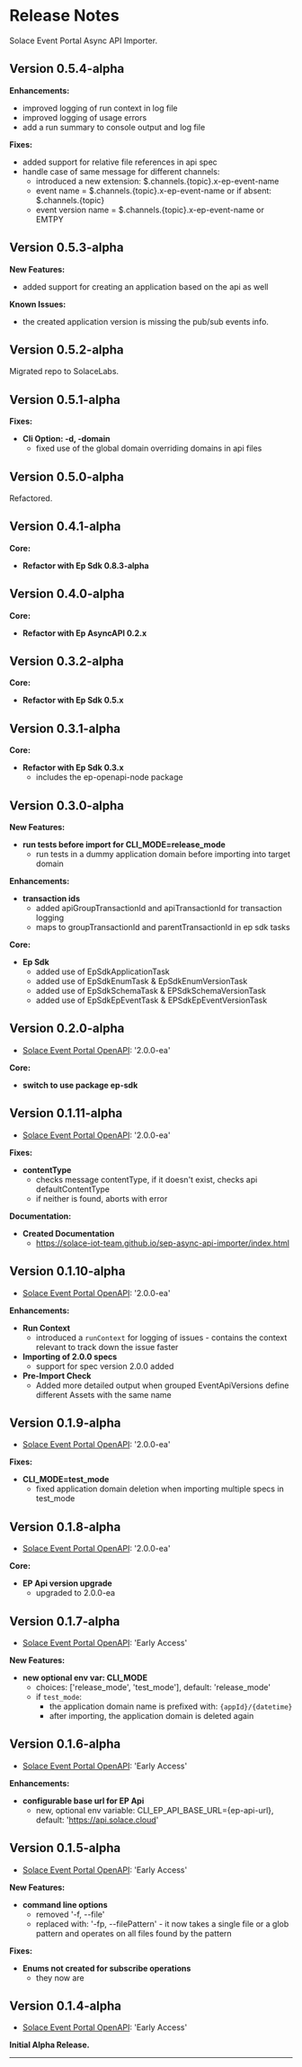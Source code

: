 # Release Notes

Solace Event Portal Async API Importer.

## Version 0.5.4-alpha

**Enhancements:**
- improved logging of run context in log file
- improved logging of usage errors
- add a run summary to console output and log file

**Fixes:**
- added support for relative file references in api spec
- handle case of same message for different channels:
  - introduced a new extension: $.channels.{topic}.x-ep-event-name
  - event name = $.channels.{topic}.x-ep-event-name or if absent: $.channels.{topic}
  - event version name = $.channels.{topic}.x-ep-event-name or EMTPY


## Version 0.5.3-alpha

**New Features:**
- added support for creating an application based on the api as well

**Known Issues:**
- the created application version is missing the pub/sub events info.

## Version 0.5.2-alpha

Migrated repo to SolaceLabs.

## Version 0.5.1-alpha

**Fixes:**
- **Cli Option: -d, -domain**
  - fixed use of the global domain overriding domains in api files

## Version 0.5.0-alpha

Refactored.

## Version 0.4.1-alpha

**Core:**
- **Refactor with Ep Sdk 0.8.3-alpha**

## Version 0.4.0-alpha

**Core:**
- **Refactor with Ep AsyncAPI 0.2.x**

## Version 0.3.2-alpha

**Core:**
- **Refactor with Ep Sdk 0.5.x**

## Version 0.3.1-alpha

**Core:**
- **Refactor with Ep Sdk 0.3.x**
  - includes the ep-openapi-node package


## Version 0.3.0-alpha

**New Features:**
- **run tests before import for CLI_MODE=release_mode**
  - run tests in a dummy application domain before importing into target domain

**Enhancements:**
- **transaction ids**
  - added apiGroupTransactionId and apiTransactionId for transaction logging
  - maps to groupTransactionId and parentTransactionId in ep sdk tasks

**Core:**
- **Ep Sdk**
  - added use of EpSdkApplicationTask
  - added use of EpSdkEnumTask & EpSdkEnumVersionTask
  - added use of EpSdkSchemaTask & EPSdkSchemaVersionTask
  - added use of EpSdkEpEventTask & EPSdkEpEventVersionTask


## Version 0.2.0-alpha
  * [Solace Event Portal OpenAPI](https://github.com/solace-iot-team/sep-async-api-importer/blob/main/resources/sep-openapi-spec.2.0.0-ea.json): '2.0.0-ea'

**Core:**
- **switch to use package ep-sdk**

## Version 0.1.11-alpha
  * [Solace Event Portal OpenAPI](https://github.com/solace-iot-team/sep-async-api-importer/blob/main/resources/sep-openapi-spec.2.0.0-ea.json): '2.0.0-ea'

**Fixes:**
- **contentType**
  - checks message contentType, if it doesn't exist, checks api defaultContentType
  - if neither is found, aborts with error

**Documentation:**
- **Created Documentation**
  - https://solace-iot-team.github.io/sep-async-api-importer/index.html


## Version 0.1.10-alpha
  * [Solace Event Portal OpenAPI](https://github.com/solace-iot-team/sep-async-api-importer/blob/main/resources/sep-openapi-spec.2.0.0-ea.json): '2.0.0-ea'

**Enhancements:**
- **Run Context**
  - introduced a `runContext` for logging of issues - contains the context relevant to track down the issue faster
- **Importing of 2.0.0 specs**
  - support for spec version 2.0.0 added
- **Pre-Import Check**
  - Added more detailed output when grouped EventApiVersions define different Assets with the same name


## Version 0.1.9-alpha
  * [Solace Event Portal OpenAPI](https://github.com/solace-iot-team/sep-async-api-importer/blob/main/resources/sep-openapi-spec.2.0.0-ea.json): '2.0.0-ea'

**Fixes:**
- **CLI_MODE=test_mode**
  - fixed application domain deletion when importing multiple specs in test_mode

## Version 0.1.8-alpha
  * [Solace Event Portal OpenAPI](https://github.com/solace-iot-team/sep-async-api-importer/blob/main/resources/sep-openapi-spec.2.0.0-ea.json): '2.0.0-ea'

**Core:**
- **EP Api version upgrade**
  - upgraded to 2.0.0-ea


## Version 0.1.7-alpha
  * [Solace Event Portal OpenAPI](https://github.com/solace-iot-team/sep-async-api-importer/blob/main/resources/sep-openapi-spec.early-access.json): 'Early Access'

**New Features:**
- **new optional env var: CLI_MODE**
  - choices: ['release_mode', 'test_mode'], default: 'release_mode'
  - if `test_mode`:
    - the application domain name is prefixed with: `{appId}/{datetime}`
    - after importing, the application domain is deleted again

## Version 0.1.6-alpha
  * [Solace Event Portal OpenAPI](https://github.com/solace-iot-team/sep-async-api-importer/blob/main/resources/sep-openapi-spec.early-access.json): 'Early Access'

**Enhancements:**
- **configurable base url for EP Api**
  - new, optional env variable: CLI_EP_API_BASE_URL={ep-api-url}, default: 'https://api.solace.cloud'

## Version 0.1.5-alpha
  * [Solace Event Portal OpenAPI](https://github.com/solace-iot-team/sep-async-api-importer/blob/main/resources/sep-openapi-spec.early-access.json): 'Early Access'


**New Features:**

- **command line options**
  - removed '-f, --file'
  - replaced with: '-fp, --filePattern' - it now takes a single file or a glob pattern and operates on all files found by the pattern

**Fixes:**

- **Enums not created for subscribe operations**
  - they now are


## Version 0.1.4-alpha
  * [Solace Event Portal OpenAPI](https://github.com/solace-iot-team/sep-async-api-importer/blob/main/resources/sep-openapi-spec.early-access.json): 'Early Access'


**Initial Alpha Release.**


---
